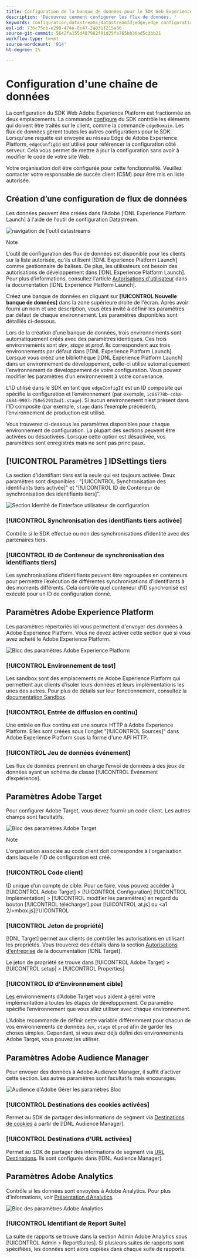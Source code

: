 ```yaml
---
title: Configuration de la banque de données pour le SDK Web Experience Platform
description: 'Découvrez comment configurer les flux de données. '
keywords: configuration;datastreams;datastreamId;edge;edge configuration id;Environnement Settings;edgeConfigId;identity;id sync enabled;ID Sync Conteneur ID;Sandbox;Streaming Inlet;Événement Dataset;cible;code client;jeton de propriété;ID d'Environnement de Cible;destinations de cookie;URL Destinations;paramètres Analytics Blockreport suite id;
exl-id: 736c75cb-e290-474e-8c47-2a031f215a56
source-git-commit: 5642fa155d487982f01d25fa765bb36ad5c3bb21
workflow-type: tm+mt
source-wordcount: '914'
ht-degree: 2%

---
```



# Configuration d&#39;une chaîne de données

La configuration du SDK Web Adobe Experience Platform est fractionnée en deux emplacements. La commande [configure](configuring-the-sdk.md) du SDK contrôle les éléments qui doivent être traités sur le client, comme la commande `edgeDomain`. Les flux de données gèrent toutes les autres configurations pour le SDK. Lorsqu&#39;une requête est envoyée au réseau Edge de Adobe Experience Platform, `edgeConfigId` est utilisé pour référencer la configuration côté serveur. Cela vous permet de mettre à jour la configuration sans avoir à modifier le code de votre site Web.

Votre organisation doit être configurée pour cette fonctionnalité. Veuillez contacter votre responsable de succès client (CSM) pour être mis en liste autorisée.

## Création d’une configuration de flux de données

Les données peuvent être créées dans l&#39;Adobe [!DNL Experience Platform Launch] à l&#39;aide de l&#39;outil de configuration Datastream.

![navigation de l&#39;outil datastreams](../../assets/datastreams_config.png)

>[!NOTE]
>
>L’outil de configuration des flux de données est disponible pour les clients sur la liste autorisée, qu’ils utilisent [!DNL Experience Platform Launch] comme gestionnaire de balises. De plus, les utilisateurs ont besoin des autorisations de développement dans [!DNL Experience Platform Launch]. Pour plus d&#39;informations, consultez l&#39;article [Autorisations d&#39;utilisateur](https://docs.adobe.com/content/help/fr-FR/launch/using/reference/admin/user-permissions.html) dans la documentation [!DNL Experience Platform Launch].

Créez une banque de données en cliquant sur **[!UICONTROL Nouvelle banque de données]** dans la zone supérieure droite de l&#39;écran. Après avoir fourni un nom et une description, vous êtes invité à définir les paramètres par défaut de chaque environnement. Les paramètres disponibles sont détaillés ci-dessous.

Lors de la création d’une banque de données, trois environnements sont automatiquement créés avec des paramètres identiques. Ces trois environnements sont *dev*, *stage* et *prod*. Ils correspondent aux trois environnements par défaut dans [!DNL Experience Platform Launch]. Lorsque vous créez une bibliothèque [!DNL Experience Platform Launch] dans un environnement de développement, celle-ci utilise automatiquement l&#39;environnement de développement de votre configuration. Vous pouvez modifier les paramètres d’un environnement à votre convenance.

L’ID utilisé dans le SDK en tant que `edgeConfigId` est un ID composite qui spécifie la configuration et l’environnement (par exemple, `1c86778b-cdba-4684-9903-750e52912ad1:stage`). Si aucun environnement n’est présent dans l’ID composite (par exemple, `stage` dans l’exemple précédent), l’environnement de production est utilisé.

Vous trouverez ci-dessous les paramètres disponibles pour chaque environnement de configuration. La plupart des sections peuvent être activées ou désactivées. Lorsque cette option est désactivée, vos paramètres sont enregistrés mais ne sont pas principaux.

## [!UICONTROL Paramètres ] IDSettings tiers

La section d’identifiant tiers est la seule qui est toujours activée. Deux paramètres sont disponibles : &quot;[!UICONTROL Synchronisation des identifiants tiers activée]&quot; et &quot;[!UICONTROL ID de Conteneur de synchronisation des identifiants tiers]&quot;.

![Section Identité de l’interface utilisateur de configuration](../../assets/edge_configuration_identity.png)

### [!UICONTROL Synchronisation des identifiants tiers activée]

Contrôle si le SDK effectue ou non des synchronisations d’identité avec des partenaires tiers.

### [!UICONTROL ID de Conteneur de synchronisation des identifiants tiers]

Les synchronisations d’identifiants peuvent être regroupées en conteneurs pour permettre l’exécution de différentes synchronisations d’identifiants à des moments différents. Cela contrôle quel conteneur d’ID synchronisé est exécuté pour un ID de configuration donné.

## Paramètres Adobe Experience Platform

Les paramètres répertoriés ici vous permettent d&#39;envoyer des données à Adobe Experience Platform. Vous ne devez activer cette section que si vous avez acheté le Adobe Experience Platform.

![Bloc des paramètres Adobe Experience Platform](../../assets/edge_configuration_aep.png)

### [!UICONTROL Environnement de test]

Les sandbox sont des emplacements de Adobe Experience Platform qui permettent aux clients d’isoler leurs données et leurs implémentations les unes des autres. Pour plus de détails sur leur fonctionnement, consultez la [documentation Sandbox](../../sandboxes/home.md).

### [!UICONTROL Entrée de diffusion en continu]

Une entrée en flux continu est une source HTTP à Adobe Experience Platform. Elles sont créées sous l&#39;onglet &quot;[!UICONTROL Sources]&quot; dans Adobe Experience Platform sous la forme d&#39;une API HTTP.

### [!UICONTROL Jeu de données événement]

Les flux de données prennent en charge l’envoi de données à des jeux de données ayant un schéma de classe [!UICONTROL Événement d’expérience].

## Paramètres Adobe Target

Pour configurer Adobe Target, vous devez fournir un code client. Les autres champs sont facultatifs.

![Bloc des paramètres Adobe Target](../../assets/edge_configuration_target.png)

>[!NOTE]
>
>L&#39;organisation associée au code client doit correspondre à l&#39;organisation dans laquelle l&#39;ID de configuration est créé.

### [!UICONTROL Code client]

ID unique d’un compte de cible. Pour ce faire, vous pouvez accéder à [!UICONTROL Adobe Target] > [!UICONTROL Configuration] [!UICONTROL Implémentation] > [!UICONTROL modifier les paramètres] en regard du bouton [!UICONTROL télécharger] pour [!UICONTROL at.js] ou &lt;a1 2/>mbox.js][!UICONTROL 

### [!UICONTROL Jeton de propriété]

[!DNL Target] permet aux clients de contrôler les autorisations en utilisant les propriétés. Vous trouverez des détails dans la section [Autorisations d&#39;entreprise](https://docs.adobe.com/content/help/fr-FR/target/using/administer/manage-users/enterprise/properties-overview.html) de la documentation [!DNL Target].

Le jeton de propriété se trouve dans [!UICONTROL Adobe Target] > [!UICONTROL setup] > [!UICONTROL Properties]

### [!UICONTROL ID d’Environnement cible]

[Les ](https://docs.adobe.com/content/help/en/target/using/administer/hosts.html) environnements d’Adobe Target vous aident à gérer votre implémentation à toutes les étapes de développement. Ce paramètre spécifie l’environnement que vous allez utiliser avec chaque environnement.

L’Adobe recommande de définir cette variable différemment pour chacun de vos environnements de données `dev`, `stage` et `prod` afin de garder les choses simples. Cependant, si vous avez déjà défini des environnements Adobe Target, vous pouvez les utiliser.

## Paramètres Adobe Audience Manager

Pour envoyer des données à Adobe Audience Manager, il suffit d’activer cette section. Les autres paramètres sont facultatifs mais encouragés.

![Audience d&#39;Adobe Gérer les paramètres Bloc](../../assets/edge_configuration_aam.png)

### [!UICONTROL Destinations des cookies activées]

Permet au SDK de partager des informations de segment via [Destinations de cookies](https://docs.adobe.com/content/help/en/audience-manager/user-guide/features/destinations/custom-destinations/create-cookie-destination.html) à partir de [!DNL Audience Manager].

### [!UICONTROL Destinations d’URL activées]

Permet au SDK de partager des informations de segment via [URL Destinations](https://docs.adobe.com/content/help/en/audience-manager/user-guide/features/destinations/custom-destinations/create-url-destination.html). Ils sont configurés dans [!DNL Audience Manager].

## Paramètres Adobe Analytics

Contrôle si les données sont envoyées à Adobe Analytics. Pour plus d’informations, voir [Présentation d’Analytics](../data-collection/adobe-analytics/analytics-overview.md).

![Bloc des paramètres Adobe Analytics](../../assets/edge_configuration_aa.png)

### [!UICONTROL Identifiant de Report Suite]

La suite de rapports se trouve dans la section Admin Adobe Analytics sous [!UICONTROL Admin > ReportSuites]. Si plusieurs suites de rapports sont spécifiées, les données sont alors copiées dans chaque suite de rapports.
